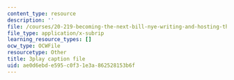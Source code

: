 ```yaml
---
content_type: resource
description: ''
file: /courses/20-219-becoming-the-next-bill-nye-writing-and-hosting-the-educational-show-january-iap-2015/ae0d6ebde595c0f31e3a862528153b6f_TXkB42FCriU.srt
file_type: application/x-subrip
learning_resource_types: []
ocw_type: OCWFile
resourcetype: Other
title: 3play caption file
uid: ae0d6ebd-e595-c0f3-1e3a-862528153b6f
---
```

